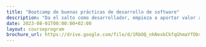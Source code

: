 ```yaml
---
title: "Bootcamp de buenas prácticas de desarrollo de software"
description: "Da el salto como desarrollador, empieza a aportar valor a través del software y conviértete en un referente."
date: 2023-08-01T00:00:00+02:00
layout: courseprogram
brochure_url: https://drive.google.com/file/d/1RbOQ_nkNexkCkfqGhmaYfObvvRX21fHe/view?usp=sharing
---
```

